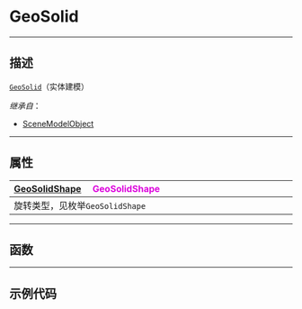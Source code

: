 # GeoSolid
------------------------------------------------------------------------------------------
## 描述

[`GeoSolid`](/Api/Class/Build/SceneGeoSolid.md)（实体建模）

*继承自*：
* [SceneModelObject](/Api/Class/Role/SceneModelObject.md)

------------------------------------------------------------------------------------------
## 属性

|<div style="width:1000px">[GeoSolidShape](/Api/Enumerate/UI/GeoSolidShape.md) &emsp;<font color="dd00dd">GeoSolidShape</font></div>|
|:---|
|旋转类型，见枚举`GeoSolidShape`|



------------------------------------------------------------------------------------------
## 函数

------------------------------------------------------------------------------------------
## 示例代码

```lua


```